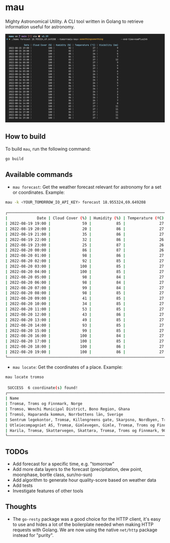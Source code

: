 # mau
Mighty Astronomical Utility. A CLI tool written in Golang to retrieve information useful for astronomy.

![](docs/mau.png)


## How to build

To build `mau`, run the following command:

```bash
go build
```

## Available commands

- `mau forecast`: Get the weather forecast relevant for astronomy for a set or coordinates. Example:

```bash
mau -k <YOUR_TOMORROW_IO_API_KEY> forecast 18.955324,69.649208

┌────────────────────────────────────────────────────────────────────────────────────────┐
|             Date | Cloud Cover (%) | Humidity (%) | Temperature (ºC) | Visibility (km) |
| 2022-08-19 19:00 |              59 |           85 |               27 |              11 |
| 2022-08-19 20:00 |              20 |           86 |               27 |              11 |
| 2022-08-19 21:00 |              35 |           86 |               27 |              10 |
| 2022-08-19 22:00 |              32 |           86 |               26 |              11 |
| 2022-08-19 23:00 |              25 |           87 |               26 |              10 |
| 2022-08-20 00:00 |              86 |           87 |               26 |              10 |
| 2022-08-20 01:00 |              98 |           86 |               27 |              11 |
| 2022-08-20 02:00 |              92 |           85 |               27 |              11 |
| 2022-08-20 03:00 |             100 |           85 |               27 |              11 |
| 2022-08-20 04:00 |             100 |           85 |               27 |              10 |
| 2022-08-20 05:00 |              98 |           84 |               27 |              10 |
| 2022-08-20 06:00 |              98 |           84 |               27 |              11 |
| 2022-08-20 07:00 |              99 |           84 |               27 |              12 |
| 2022-08-20 08:00 |              98 |           85 |               27 |              12 |
| 2022-08-20 09:00 |              41 |           85 |               27 |              11 |
| 2022-08-20 10:00 |              34 |           85 |               27 |              11 |
| 2022-08-20 11:00 |              53 |           85 |               27 |              11 |
| 2022-08-20 12:00 |              43 |           86 |               27 |              11 |
| 2022-08-20 13:00 |              49 |           85 |               27 |              11 |
| 2022-08-20 14:00 |              93 |           85 |               27 |              10 |
| 2022-08-20 15:00 |              99 |           85 |               27 |              11 |
| 2022-08-20 16:00 |             100 |           84 |               27 |              10 |
| 2022-08-20 17:00 |             100 |           85 |               27 |              11 |
| 2022-08-20 18:00 |             100 |           86 |               27 |              11 |
| 2022-08-20 19:00 |             100 |           86 |               27 |              11 |
└────────────────────────────────────────────────────────────────────────────────────────┘
```

- `mau locate`: Get the coordinates of a place. Example:

```bash
mau locate tromso

 SUCCESS  6 coordinate(s) found!
┌─────────────────────────────────────────────────────────────────────────────────────────────────────────────────────────────────────────────────────────┐
| Name                                                                                                      | Latitude  | Longitude | Latitude, Longitude |
| Tromsø, Troms og Finnmark, Norge                                                                          | 69.651648 | 18.955819 | 69.651648,18.955819 |
| Tromso, Wenchi Municipal District, Bono Region, Ghana                                                     | 7.558820  | -2.163072 | 7.558820,-2.163072  |
| Tromsö, Haparanda kommun, Norrbottens län, Sverige                                                        | 65.712138 | 23.761817 | 65.712138,23.761817 |
| Sentrum legekontor, Tromsø, Killengreens gate, Skarpsno, Nordbyen, Tromsø, Troms og Finnmark, 9008, Norge | 69.649739 | 18.959848 | 69.649739,18.959848 |
| Utleiecompagniet AS, Tromsø, Gimlevegen, Gimle, Tromsø, Troms og Finnmark, 9019, Norge                    | 69.684069 | 18.990678 | 69.684069,18.990678 |
| Harila, Tromsø, Skattørvegen, Skattøra, Tromsø, Troms og Finnmark, 9018, Norge                            | 69.696052 | 19.013815 | 69.696052,19.013815 |
└─────────────────────────────────────────────────────────────────────────────────────────────────────────────────────────────────────────────────────────┘
```

## TODOs
- Add forecast for a specific time, e.g. "tomorrow"
- Add more data layers to the forecast (precipitation, dew point, moonphase, bortle class, sun/no-sun)
- Add algorithm to generate hour quality-score based on weather data
- Add tests
- Investigate features of other tools

## Thoughts
- The `go-resty` package was a good choice for the HTTP client, it's easy to use and hides a lot of the boilerplate needed when making HTTP requests with Golang. We are now using the native `net/http` package instead for "purity".
